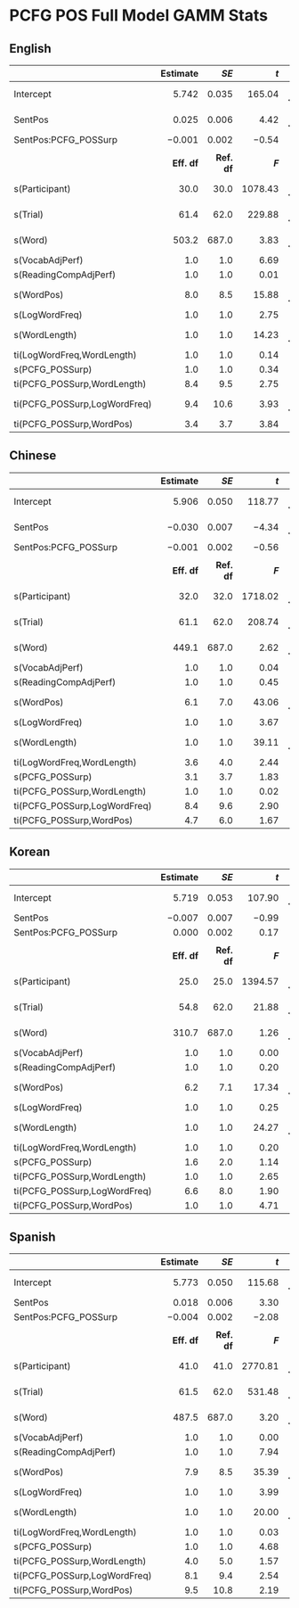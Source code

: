 # PCFG POS Full Model GAMM Stats

## English


|                              | **Estimate** |    ***SE*** |   ***t*** | ***p*** |
|------------------------------|-------------:|------------:|----------:|--------:|
| Intercept                    |      $5.742$ |     $0.035$ |  $165.04$ | $<.001$ |
| SentPos                      |      $0.025$ |     $0.006$ |    $4.42$ | $<.001$ |
| SentPos:PCFG_POSSurp         |     $-0.001$ |     $0.002$ |   $-0.54$ |  $.591$ |
|                              |              |             |           |         |
|                              |  **Eff. df** | **Ref. df** |   ***F*** | ***p*** |
| s(Participant)               |       $30.0$ |      $30.0$ | $1078.43$ | $<.001$ |
| s(Trial)                     |       $61.4$ |      $62.0$ |  $229.88$ | $<.001$ |
| s(Word)                      |      $503.2$ |     $687.0$ |    $3.83$ | $<.001$ |
| s(VocabAdjPerf)              |        $1.0$ |       $1.0$ |    $6.69$ |  $.010$ |
| s(ReadingCompAdjPerf)        |        $1.0$ |       $1.0$ |    $0.01$ |  $.936$ |
| s(WordPos)                   |        $8.0$ |       $8.5$ |   $15.88$ | $<.001$ |
| s(LogWordFreq)               |        $1.0$ |       $1.0$ |    $2.75$ |  $.097$ |
| s(WordLength)                |        $1.0$ |       $1.0$ |   $14.23$ | $<.001$ |
| ti(LogWordFreq,WordLength)   |        $1.0$ |       $1.0$ |    $0.14$ |  $.706$ |
| s(PCFG_POSSurp)              |        $1.0$ |       $1.0$ |    $0.34$ |  $.563$ |
| ti(PCFG_POSSurp,WordLength)  |        $8.4$ |       $9.5$ |    $2.75$ |  $.003$ |
| ti(PCFG_POSSurp,LogWordFreq) |        $9.4$ |      $10.6$ |    $3.93$ | $<.001$ |
| ti(PCFG_POSSurp,WordPos)     |        $3.4$ |       $3.7$ |    $3.84$ |  $.051$ |

## Chinese
|                              | **Estimate** |    ***SE*** |   ***t*** | ***p*** |
|------------------------------|-------------:|------------:|----------:|--------:|
| Intercept                    |      $5.906$ |     $0.050$ |  $118.77$ | $<.001$ |
| SentPos                      |     $-0.030$ |     $0.007$ |   $-4.34$ | $<.001$ |
| SentPos:PCFG_POSSurp         |     $-0.001$ |     $0.002$ |   $-0.56$ |  $.573$ |
|                              |              |             |           |         |
|                              |  **Eff. df** | **Ref. df** |   ***F*** | ***p*** |
| s(Participant)               |       $32.0$ |      $32.0$ | $1718.02$ | $<.001$ |
| s(Trial)                     |       $61.1$ |      $62.0$ |  $208.74$ | $<.001$ |
| s(Word)                      |      $449.1$ |     $687.0$ |    $2.62$ | $<.001$ |
| s(VocabAdjPerf)              |        $1.0$ |       $1.0$ |    $0.04$ |  $.852$ |
| s(ReadingCompAdjPerf)        |        $1.0$ |       $1.0$ |    $0.45$ |  $.505$ |
| s(WordPos)                   |        $6.1$ |       $7.0$ |   $43.06$ | $<.001$ |
| s(LogWordFreq)               |        $1.0$ |       $1.0$ |    $3.67$ |  $.055$ |
| s(WordLength)                |        $1.0$ |       $1.0$ |   $39.11$ | $<.001$ |
| ti(LogWordFreq,WordLength)   |        $3.6$ |       $4.0$ |    $2.44$ |  $.054$ |
| s(PCFG_POSSurp)              |        $3.1$ |       $3.7$ |    $1.83$ |  $.107$ |
| ti(PCFG_POSSurp,WordLength)  |        $1.0$ |       $1.0$ |    $0.02$ |  $.882$ |
| ti(PCFG_POSSurp,LogWordFreq) |        $8.4$ |       $9.6$ |    $2.90$ |  $.002$ |
| ti(PCFG_POSSurp,WordPos)     |        $4.7$ |       $6.0$ |    $1.67$ |  $.142$ |

## Korean
|                              | **Estimate** |    ***SE*** |   ***t*** | ***p*** |
|------------------------------|-------------:|------------:|----------:|--------:|
| Intercept                    |      $5.719$ |     $0.053$ |  $107.90$ | $<.001$ |
| SentPos                      |     $-0.007$ |     $0.007$ |   $-0.99$ |  $.324$ |
| SentPos:PCFG_POSSurp         |      $0.000$ |     $0.002$ |    $0.17$ |  $.865$ |
|                              |              |             |           |         |
|                              |  **Eff. df** | **Ref. df** |   ***F*** | ***p*** |
| s(Participant)               |       $25.0$ |      $25.0$ | $1394.57$ | $<.001$ |
| s(Trial)                     |       $54.8$ |      $62.0$ |   $21.88$ | $<.001$ |
| s(Word)                      |      $310.7$ |     $687.0$ |    $1.26$ | $<.001$ |
| s(VocabAdjPerf)              |        $1.0$ |       $1.0$ |    $0.00$ |  $.963$ |
| s(ReadingCompAdjPerf)        |        $1.0$ |       $1.0$ |    $0.20$ |  $.655$ |
| s(WordPos)                   |        $6.2$ |       $7.1$ |   $17.34$ | $<.001$ |
| s(LogWordFreq)               |        $1.0$ |       $1.0$ |    $0.25$ |  $.619$ |
| s(WordLength)                |        $1.0$ |       $1.0$ |   $24.27$ | $<.001$ |
| ti(LogWordFreq,WordLength)   |        $1.0$ |       $1.0$ |    $0.20$ |  $.654$ |
| s(PCFG_POSSurp)              |        $1.6$ |       $2.0$ |    $1.14$ |  $.296$ |
| ti(PCFG_POSSurp,WordLength)  |        $1.0$ |       $1.0$ |    $2.65$ |  $.103$ |
| ti(PCFG_POSSurp,LogWordFreq) |        $6.6$ |       $8.0$ |    $1.90$ |  $.050$ |
| ti(PCFG_POSSurp,WordPos)     |        $1.0$ |       $1.0$ |    $4.71$ |  $.030$ |

## Spanish
|                              | **Estimate** |    ***SE*** |   ***t*** | ***p*** |
|------------------------------|-------------:|------------:|----------:|--------:|
| Intercept                    |      $5.773$ |     $0.050$ |  $115.68$ | $<.001$ |
| SentPos                      |      $0.018$ |     $0.006$ |    $3.30$ |  $.001$ |
| SentPos:PCFG_POSSurp         |     $-0.004$ |     $0.002$ |   $-2.08$ |  $.038$ |
|                              |              |             |           |         |
|                              |  **Eff. df** | **Ref. df** |   ***F*** | ***p*** |
| s(Participant)               |       $41.0$ |      $41.0$ | $2770.81$ | $<.001$ |
| s(Trial)                     |       $61.5$ |      $62.0$ |  $531.48$ | $<.001$ |
| s(Word)                      |      $487.5$ |     $687.0$ |    $3.20$ | $<.001$ |
| s(VocabAdjPerf)              |        $1.0$ |       $1.0$ |    $0.00$ |  $.980$ |
| s(ReadingCompAdjPerf)        |        $1.0$ |       $1.0$ |    $7.94$ |  $.005$ |
| s(WordPos)                   |        $7.9$ |       $8.5$ |   $35.39$ | $<.001$ |
| s(LogWordFreq)               |        $1.0$ |       $1.0$ |    $3.99$ |  $.046$ |
| s(WordLength)                |        $1.0$ |       $1.0$ |   $20.00$ | $<.001$ |
| ti(LogWordFreq,WordLength)   |        $1.0$ |       $1.0$ |    $0.03$ |  $.860$ |
| s(PCFG_POSSurp)              |        $1.0$ |       $1.0$ |    $4.68$ |  $.030$ |
| ti(PCFG_POSSurp,WordLength)  |        $4.0$ |       $5.0$ |    $1.57$ |  $.172$ |
| ti(PCFG_POSSurp,LogWordFreq) |        $8.1$ |       $9.4$ |    $2.54$ |  $.006$ |
| ti(PCFG_POSSurp,WordPos)     |        $9.5$ |      $10.8$ |    $2.19$ |  $.008$ |
